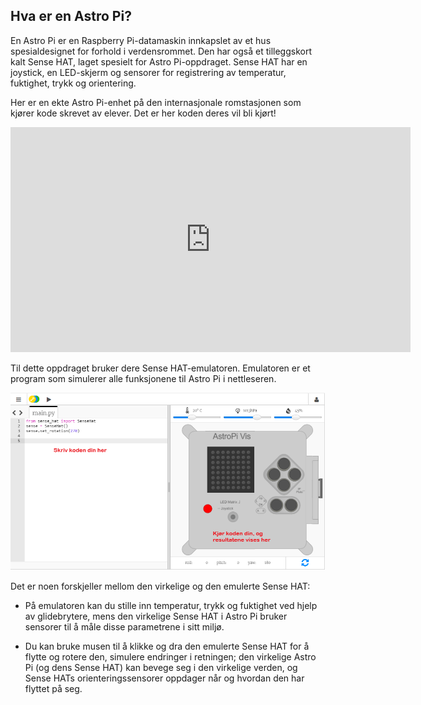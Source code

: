 ## Hva er en Astro Pi?

En Astro Pi er en Raspberry Pi-datamaskin innkapslet av et hus spesialdesignet for forhold i verdensrommet. Den har også et tilleggskort kalt Sense HAT, laget spesielt for Astro Pi-oppdraget. Sense HAT har en joystick, en LED-skjerm og sensorer for registrering av temperatur, fuktighet, trykk og orientering.

Her er en ekte Astro Pi-enhet på den internasjonale romstasjonen som kjører kode skrevet av elever. Det er her koden deres vil bli kjørt! 

<iframe src="https://player.vimeo.com/video/172737314" width="640" height="360" frameborder="0" webkitallowfullscreen mozallowfullscreen allowfullscreen mark="crwd-mark"></iframe> 

Til dette oppdraget bruker dere Sense HAT-emulatoren. Emulatoren er et program som simulerer alle funksjonene til Astro Pi i nettleseren.

![Sense HAT-emulator](images/sense-hat-emulator.png)

Det er noen forskjeller mellom den virkelige og den emulerte Sense HAT:

- På emulatoren kan du stille inn temperatur, trykk og fuktighet ved hjelp av glidebrytere, mens den virkelige Sense HAT i Astro Pi bruker sensorer til å måle disse parametrene i sitt miljø.

- Du kan bruke musen til å klikke og dra den emulerte Sense HAT for å flytte og rotere den, simulere endringer i retningen; den virkelige Astro Pi (og dens Sense HAT) kan bevege seg i den virkelige verden, og Sense HATs orienteringssensorer oppdager når og hvordan den har flyttet på seg.